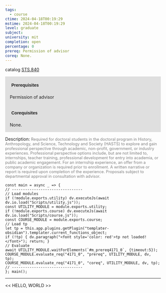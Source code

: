 ```yaml
---
tags:
  - course
ctime: 2024-04-18T00:19:29
mstime: 2024-04-18T00:19:29
level: graduate
subject: 
university: mit
completion: open
percentage: 0
prereq: Permission of advisor
coreq: None.
---
```


catalog [STS.840](http://student.mit.edu/catalog/mSTSb.html#STS.840)

<span style="display: block; padding: 15px; background-color: rgb(100, 100, 100, 0.2);"><font id="m_prereq4171_0" style="display: block; font-family: Arial, sans-serif; font-weight: bold; padding: 5px">Prerequisites</font><br><span id="prereq4171_0">Permission of advisor</span></span>
<span style="display: block; padding: 15px; background-color: rgb(100, 100, 100, 0.2);"><font id="m_coreq4171_0" style="display: block; font-family: Arial, sans-serif; font-weight: bold; padding: 5px">Corequisites</font><br><span id="coreq4171_0">None.</span></span>

<font style="">Description:</font>
<font style="color: grey; font-size: 0.8rem;">Required for doctoral students in the doctoral program in History, Anthropology, and Science, Technology and Society (HASTS) to explore and gain professional perspective through academic, non-profit, government, or industry experiences. Professional perspective options include, but are not limited to, internships, teacher training, professional development for entry into academia, or public academic engagement. For an internship experience, an offer from a company or organization is required prior to enrollment. A written narrative or report is required upon completion of the experience. Proposals subject to departmental approval in consultation with advisor.</font>

```dataviewjs
const main = async _ => {
// --------------------------------
// Load modules
if (!module.exports.utility) dv.executeJs(await dv.io.load("Scripts/utility.js"));
const UTILITY_MODULE = module.exports.utility;
if (!module.exports.course) dv.executeJs(await dv.io.load("Scripts/course.js"));
const COURSE_MODULE = module.exports.course;
// Load tp
let tp = this.app.plugins.getPlugin("templater-obsidian").templater.current_functions_object;
if (!tp) { dv.paragraph("<font style='color: red'>tp not loaded!</font>"); return; }
// Evaluate
await UTILITY_MODULE.waitForElements(`#m_prereq4171_0`, {timeout:5});
COURSE_MODULE.evaluate_req("4171_0", "prereq", UTILITY_MODULE, dv, tp);
COURSE_MODULE.evaluate_req("4171_0", "coreq", UTILITY_MODULE, dv, tp);
// --------------------------------
}; main();
```

---

<< HELLO, WORLD >>
